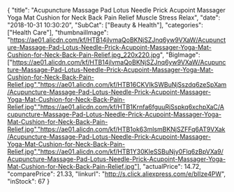 {
	"title": "Acupuncture Massage Pad Lotus Needle Prick Acupoint Massager Yoga Mat Cushion for Neck Back Pain Relief Muscle Stress Relax",
	"date": "2018-10-31 10:30:20",
	"SubCat": ["Beauty & Health"],
	"categories": ["Health Care"],
	"thumbnailImage": "https://ae01.alicdn.com/kf/HTB14jlvmaQoBKNjSZJnq6yw9VXaW/Acupuncture-Massage-Pad-Lotus-Needle-Prick-Acupoint-Massager-Yoga-Mat-Cushion-for-Neck-Back-Pain-Relief.jpg_220x220.jpg",
	"BigImage": ["https://ae01.alicdn.com/kf/HTB14jlvmaQoBKNjSZJnq6yw9VXaW/Acupuncture-Massage-Pad-Lotus-Needle-Prick-Acupoint-Massager-Yoga-Mat-Cushion-for-Neck-Back-Pain-Relief.jpg","https://ae01.alicdn.com/kf/HTB16CKVIkSWBuNjSszdq6zeSpXam/Acupuncture-Massage-Pad-Lotus-Needle-Prick-Acupoint-Massager-Yoga-Mat-Cushion-for-Neck-Back-Pain-Relief.jpg","https://ae01.alicdn.com/kf/HTB1Krnfa6fguuRjSspkq6xchpXaC/Acupuncture-Massage-Pad-Lotus-Needle-Prick-Acupoint-Massager-Yoga-Mat-Cushion-for-Neck-Back-Pain-Relief.jpg","https://ae01.alicdn.com/kf/HTB1ok63mlsmBKNjSZFFq6AT9VXak/Acupuncture-Massage-Pad-Lotus-Needle-Prick-Acupoint-Massager-Yoga-Mat-Cushion-for-Neck-Back-Pain-Relief.jpg","https://ae01.alicdn.com/kf/HTB1Y30KIeSSBuNjy0Flq6zBpVXa9/Acupuncture-Massage-Pad-Lotus-Needle-Prick-Acupoint-Massager-Yoga-Mat-Cushion-for-Neck-Back-Pain-Relief.jpg"],
	"actualPrice": 14.72,
	"comparePrice": 21.33,
	"linkurl": "http://s.click.aliexpress.com/e/bIIze4PW",
	"inStock": 67
}
